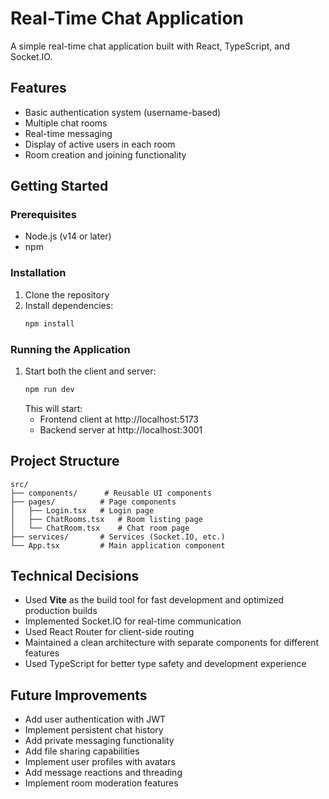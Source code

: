 # Real-Time Chat Application

A simple real-time chat application built with React, TypeScript, and Socket.IO.

## Features

- Basic authentication system (username-based)
- Multiple chat rooms
- Real-time messaging
- Display of active users in each room
- Room creation and joining functionality

## Getting Started

### Prerequisites

- Node.js (v14 or later)
- npm

### Installation

1. Clone the repository
2. Install dependencies:
   ```bash
   npm install
   ```

### Running the Application

1. Start both the client and server:
   ```bash
   npm run dev
   ```
   This will start:
   - Frontend client at http://localhost:5173
   - Backend server at http://localhost:3001

## Project Structure

```
src/
├── components/      # Reusable UI components
├── pages/          # Page components
│   ├── Login.tsx   # Login page
│   ├── ChatRooms.tsx   # Room listing page
│   └── ChatRoom.tsx    # Chat room page
├── services/       # Services (Socket.IO, etc.)
└── App.tsx         # Main application component
```

## Technical Decisions

- Used **Vite** as the build tool for fast development and optimized production builds
- Implemented Socket.IO for real-time communication
- Used React Router for client-side routing
- Maintained a clean architecture with separate components for different features
- Used TypeScript for better type safety and development experience

## Future Improvements

- Add user authentication with JWT
- Implement persistent chat history
- Add private messaging functionality
- Add file sharing capabilities
- Implement user profiles with avatars
- Add message reactions and threading
- Implement room moderation features
